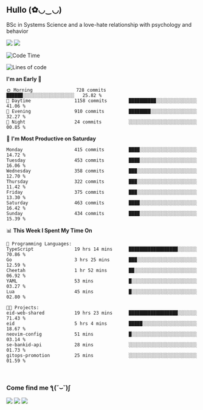 <h2>Hullo (✿◡‿◡)</h2>

BSc in Systems Science and a love-hate relationship with psychology and behavior

<img src="https://github-readme-activity-graph.vercel.app/graph?username=hedonicadapter&theme=high-contrast"/>
<img src="https://github-readme-stats-git-masterrstaa-rickstaa.vercel.app/api?username=hedonicadapter&theme=highcontrast"/>

<!--START_SECTION:waka-->
![Code Time](http://img.shields.io/badge/Code%20Time-2%2C017%20hrs%2013%20mins-blue)

![Lines of code](https://img.shields.io/badge/From%20Hello%20World%20I%27ve%20Written-6.5%20million%20lines%20of%20code-blue)

**I'm an Early 🐤** 

```text
🌞 Morning                728 commits         ██████░░░░░░░░░░░░░░░░░░░   25.82 % 
🌆 Daytime                1158 commits        ██████████░░░░░░░░░░░░░░░   41.06 % 
🌃 Evening                910 commits         ████████░░░░░░░░░░░░░░░░░   32.27 % 
🌙 Night                  24 commits          ░░░░░░░░░░░░░░░░░░░░░░░░░   00.85 % 
```
📅 **I'm Most Productive on Saturday** 

```text
Monday                   415 commits         ████░░░░░░░░░░░░░░░░░░░░░   14.72 % 
Tuesday                  453 commits         ████░░░░░░░░░░░░░░░░░░░░░   16.06 % 
Wednesday                358 commits         ███░░░░░░░░░░░░░░░░░░░░░░   12.70 % 
Thursday                 322 commits         ███░░░░░░░░░░░░░░░░░░░░░░   11.42 % 
Friday                   375 commits         ███░░░░░░░░░░░░░░░░░░░░░░   13.30 % 
Saturday                 463 commits         ████░░░░░░░░░░░░░░░░░░░░░   16.42 % 
Sunday                   434 commits         ████░░░░░░░░░░░░░░░░░░░░░   15.39 % 
```


📊 **This Week I Spent My Time On** 

```text
💬 Programming Languages: 
TypeScript               19 hrs 14 mins      ██████████████████░░░░░░░   70.86 % 
Go                       3 hrs 25 mins       ███░░░░░░░░░░░░░░░░░░░░░░   12.59 % 
Cheetah                  1 hr 52 mins        ██░░░░░░░░░░░░░░░░░░░░░░░   06.92 % 
YAML                     53 mins             █░░░░░░░░░░░░░░░░░░░░░░░░   03.27 % 
Lua                      45 mins             █░░░░░░░░░░░░░░░░░░░░░░░░   02.80 % 

🐱‍💻 Projects: 
eid-web-shared           19 hrs 23 mins      ██████████████████░░░░░░░   71.43 % 
eid                      5 hrs 4 mins        █████░░░░░░░░░░░░░░░░░░░░   18.67 % 
neovim-config            51 mins             █░░░░░░░░░░░░░░░░░░░░░░░░   03.14 % 
se-bankid-api            28 mins             ░░░░░░░░░░░░░░░░░░░░░░░░░   01.73 % 
gitops-promotion         25 mins             ░░░░░░░░░░░░░░░░░░░░░░░░░   01.59 % 
```


<!--END_SECTION:waka-->

<br/>
<h3>Come find me ƪ(˘⌣˘)ʃ </h3>

<a href="https://hedonicadapter.com/"><img src="https://img.shields.io/badge/-Portfolio-3423A6?style=flat-square&logo=Google-Chrome&logoColor=white"/></a>
<a href="www.linkedin.com/in/sam-herman"><img src="https://img.shields.io/badge/-Sam%20Herman-0077B5?style=flat-square&logo=Linkedin&logoColor=white"/></a>
<a href="mailto:mailservice.samherman@gmail.com"><img src="https://img.shields.io/badge/-mailservice.samherman@gmail.com-D14836?style=flat-square&logo=Gmail&logoColor=white"/></a>

<!--
**cdthomp1/cdthomp1** is a ✨ _special_ ✨ repository because its `README.md` (this file) appears on your GitHub profile.


----
Credit: [cdthomp1](https://github.com/cdthomp1)

Last Edited on: 19/11/2020

